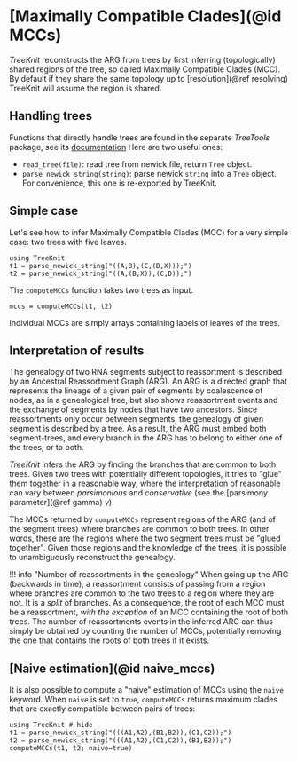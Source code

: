 # [Maximally Compatible Clades](@id MCCs)

*TreeKnit* reconstructs the ARG from trees by first inferring (topologically) shared regions of the tree, so called Maximally Compatible Clades (MCC). By default if they share the same topology up to [resolution](@ref resolving) TreeKnit will assume the region is shared. 

## Handling trees

Functions that directly handle trees are found in the separate *TreeTools* package, see its [documentation](https://pierrebarrat.github.io/TreeTools.jl/dev/)
  Here are two useful ones: 
  - `read_tree(file)`: read tree from newick file, return `Tree` object. 
  - `parse_newick_string(string)`: parse newick `string` into a `Tree` object. For convenience, this one is re-exported by TreeKnit. 

## Simple case

Let's see how to infer Maximally Compatible Clades (MCC) for a very simple case: two trees with five leaves. 
```@example basic; continued = true 
using TreeKnit
t1 = parse_newick_string("((A,B),(C,(D,X)));")
t2 = parse_newick_string("((A,(B,X)),(C,D));")
```

The `computeMCCs` function takes two trees as input. 
```@example basic
mccs = computeMCCs(t1, t2)
```
Individual MCCs are simply arrays containing labels of leaves of the trees.  

## Interpretation of results

The genealogy of two RNA segments subject to reassortment is described by an Ancestral Reassortment Graph (ARG). 
An ARG is a directed graph that represents the lineage of a given pair of segments by coalescence of nodes, as in a genealogical tree, but also shows reassortment events and the exchange of segments by nodes that have two ancestors. 
Since reassortments only occur between segments, the genealogy of given segment is described by a tree. 
As a result, the ARG must embed both segment-trees, and every branch in the ARG has to belong to either one of the trees, or to both. 

*TreeKnit* infers the ARG by finding the branches that are common to both trees. 
Given two trees with potentially different topologies, it tries to "glue" them together in a reasonable way, where the interpretation of reasonable can vary between *parsimonious* and *conservative* (see the [parsimony parameter](@ref gamma) $\gamma$). 

The MCCs returned by `computeMCCs` represent regions of the ARG (and of the segment trees) where branches are common to both trees. 
In other words, these are the regions where the two segment trees must be "glued together". 
Given those regions and the knowledge of the trees, it is possible to unambiguously reconstruct the genealogy. 

!!! info "Number of reassortments in the genealogy"
    When going up the ARG (backwards in time), a reassortment consists of passing from a region where branches are common to the two trees to a region where they are not. It is a *split* of branches. 
    As a consequence, the root of each MCC must be a reassortment, *with the exception* of an MCC containing the root of both trees. 
    The number of reassortments events in the inferred ARG can thus simply be obtained by counting the number of MCCs, potentially removing the one that contains the roots of both trees if it exists. 




## [Naive estimation](@id naive_mccs)
It is also possible to compute a "naive" estimation of MCCs using the `naive` keyword. 
  When `naive` is set to `true`, `computeMCCs` returns maximum clades that are exactly compatible between pairs of trees: 
```@example naive
using TreeKnit # hide
t1 = parse_newick_string("(((A1,A2),(B1,B2)),(C1,C2));")
t2 = parse_newick_string("(((A1,A2),(C1,C2)),(B1,B2));")
computeMCCs(t1, t2; naive=true)
```